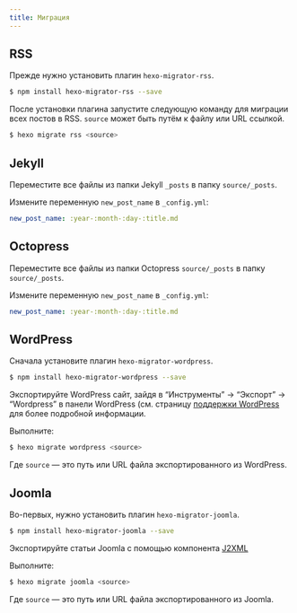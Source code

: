 ```yaml
---
title: Миграция
---
```


## RSS

Прежде нужно установить плагин `hexo-migrator-rss`.

```bash
$ npm install hexo-migrator-rss --save
```

После установки плагина запустите следующую команду для миграции всех постов в RSS. `source` может быть путём к файлу или URL ссылкой.

```bash
$ hexo migrate rss <source>
```

## Jekyll

Переместите все файлы из папки Jekyll `_posts` в папку `source/_posts`.

Измените переменную `new_post_name` в `_config.yml`:

```yaml
new_post_name: :year-:month-:day-:title.md
```

## Octopress

Переместите все файлы из папки Octopress `source/_posts` в папку `source/_posts`.

Измените переменную `new_post_name` в `_config.yml`:

```yaml
new_post_name: :year-:month-:day-:title.md
```

## WordPress

Сначала установите плагин `hexo-migrator-wordpress`.

```bash
$ npm install hexo-migrator-wordpress --save
```

Экспортируйте WordPress сайт, зайдя в “Инструменты” → “Экспорт” → “Wordpress” в панели WordPress (см. страницу [поддержки WordPress](https://wordpress.com/ru/support/export/) для более подробной информации.

Выполните:

```bash
$ hexo migrate wordpress <source>
```

Где `source` — это путь или URL файла экспортированного из WordPress.

## Joomla

Во-первых, нужно установить плагин `hexo-migrator-joomla`.

```bash
$ npm install hexo-migrator-joomla --save
```

Экспортируйте статьи Joomla с помощью компонента [J2XML](http://extensions.joomla.org/extensions/migration-a-conversion/data-import-a-export/12816?qh=YToxOntpOjA7czo1OiJqMnhtbCI7fQ%3D%3D)

Выполните:

```bash
$ hexo migrate joomla <source>
```

Где `source` — это путь или URL файла экспортированного из Joomla.
